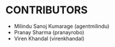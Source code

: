 CONTRIBUTORS
============

 - Milindu Sanoj Kumarage (agentmilindu)
 - Pranay Sharma (pranayrobo)
 - Viren Khandal (virenkhandal)
